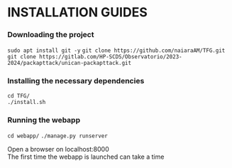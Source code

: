 # INSTALLATION GUIDES


### Downloading the project
`sudo apt install git -y`
`git clone https://github.com/naiaraAM/TFG.git`  
`git clone https://gitlab.com/HP-SCDS/Observatorio/2023-2024/packapttack/unican-packapttack.git`

### Installing the necessary dependencies
`cd TFG/`  
`./install.sh`


### Running the webapp
`cd webapp/`
`./manage.py runserver`

Open a browser on localhost:8000  
The first time the webapp is launched can take a time